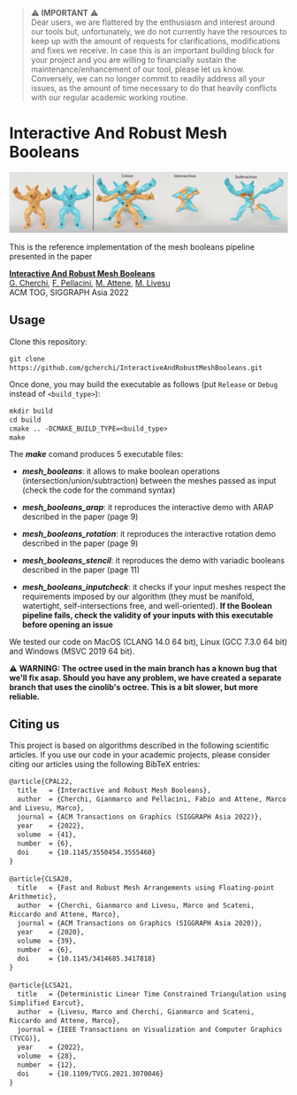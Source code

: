 > ⚠️ **IMPORTANT** ⚠️<br>
> Dear users,
we are flattered by the enthusiasm and interest around our tools but, unfortunately, we do not currently have the resources to keep up with the amount of requests for clarifications, modifications and fixes we receive. In case this is an important building block for your project and you are willing to financially sustain the maintenance/enhancement of our tool, please let us know. Conversely, we can no longer commit to readily address all your issues, as the amount of time necessary to do that heavily conflicts with our regular academic working routine.

# Interactive And Robust Mesh Booleans

<p align="center"><img src="teaser_img.png"></p>

This is the reference implementation of the mesh booleans pipeline presented in the paper

[**Interactive And Robust Mesh Booleans**](https://www.gianmarcocherchi.com/pdf/interactive_exact_booleans.pdf)<br />
[G. Cherchi](https://www.gianmarcocherchi.com), [F. Pellacini](https://pellacini.di.uniroma1.it), [M. Attene](https://www.cnr.it/en/people/marco.attene), [M. Livesu](http://pers.ge.imati.cnr.it/livesu/)
<br />ACM TOG, SIGGRAPH Asia 2022

## Usage

Clone this repository:
```
git clone https://github.com/gcherchi/InteractiveAndRobustMeshBooleans.git
```
Once done, you may build the executable as follows (put ``Release`` or ``Debug`` instead of ``<build_type>``):
```
mkdir build
cd build
cmake .. -DCMAKE_BUILD_TYPE=<build_type>
make
```

The ***make*** comand produces 5 executable files: 

* ***mesh_booleans***: it allows to make boolean operations (intersection/union/subtraction) between the meshes passed as input (check the code for the command syntax)

* ***mesh_booleans_arap***: it reproduces the interactive demo with ARAP described in the paper (page 9)

* ***mesh_booleans_rotation***: it reproduces the interactive rotation demo described in the paper (page 9)

* ***mesh_booleans_stencil***: it reproduces the demo with variadic booleans described in the paper (page 11)

* ***mesh_booleans_inputcheck***: it checks if your input meshes respect the requirements imposed by our algorithm (they must be manifold, watertight, self-intersections free, and well-oriented). **If the Boolean pipeline fails, check the validity of your inputs with this executable before opening an issue**

We tested our code on MacOS (CLANG 14.0 64 bit), Linux (GCC 7.3.0 64 bit) and Windows (MSVC 2019 64 bit).

:warning: **WARNING: The octree used in the main branch has a known bug that we'll fix asap. Should you have any problem, we have created a separate branch that uses the cinolib's octree. This is a bit slower, but more reliable.**

## Citing us
This project is based on algorithms described in the following scientific articles. If you use our code in your academic projects, please consider citing our articles using the following BibTeX entries:
```
@article{CPAL22,
  title   = {Interactive and Robust Mesh Booleans},
  author  = {Cherchi, Gianmarco and Pellacini, Fabio and Attene, Marco and Livesu, Marco},
  journal = {ACM Transactions on Graphics (SIGGRAPH Asia 2022)},
  year    = {2022},
  volume  = {41},
  number  = {6},
  doi     = {10.1145/3550454.3555460}
}

@article{CLSA20,
  title   = {Fast and Robust Mesh Arrangements using Floating-point Arithmetic},
  author  = {Cherchi, Gianmarco and Livesu, Marco and Scateni, Riccardo and Attene, Marco},
  journal = {ACM Transactions on Graphics (SIGGRAPH Asia 2020)},
  year    = {2020},
  volume  = {39},
  number  = {6},
  doi     = {10.1145/3414685.3417818}
}

@article{LCSA21,
  title   = {Deterministic Linear Time Constrained Triangulation using Simplified Earcut},
  author  = {Livesu, Marco and Cherchi, Gianmarco and Scateni, Riccardo and Attene, Marco},
  journal = {IEEE Transactions on Visualization and Computer Graphics (TVCG)},
  year    = {2022},
  volume  = {28},
  number  = {12},
  doi     = {10.1109/TVCG.2021.3070046}
}
```
